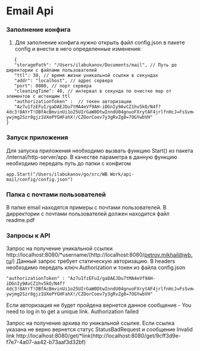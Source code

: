 # Email Api

### Заполнение конфига 
1. Для заполнение конфига нужно открыть файл config.json в пакете config и внести в него определенные изменения:
````
   {
   "storagePath": "/Users/ilabukanov/Documents/mail", // Путь до директории с файлами пользователей 
   "ttl": 30, // время жизни уникальной ссылки в секундах
   "addr": "localhost", // адрес сервера
   "port": 8080, // порт сервера
   "cleaningTime": 40, // интервал в секунда по очистке map от элементов с истекщим ttl
   "authorizationToken" :  // токен авторизации 
   "Az7u1fzEFuI/gaDAEJDu7tMA4eVf9AH-iDGnIy9AvCZ1hv5kO/N4f?4dc3!8AYrT!DBfAcBmvinUi1o25UIrGaW0DtwInndU04gnuoFXrytAF4jrlfnHcJ=FsSvm=CdZNl39voYyjxF0UsGtkIXAL5c1EmYq2o9hivoegx9FBQ7dIIBdHmaHeMO/jdErWqHpkjJJ3Hfzy-ywjmg2Szr8gjz1UXePYGHFahX!/CZOorCoev7y3gRvZg8=7OGYwbVH"
}
````
### Запуск приложения
Для запуска приложения необходимо вызвать функцию Start() из пакета /internal/http-server/app. В качестве параметра в данную функцию необходимо передать путь до папки с конфигом 
````
app.Start("/Users/ilabukanov/go/src/WB Work/api-mail/config/config.json")
````

### Папка с почтами пользователей 

В папке email находятся примеры с почтами пользователей. В дирректории с почтами пользователей должен находится файл readme.pdf 

### Запросы к API 

Запрос на получение уникальной ссылки
http://localhost:8080/*username/(http://localhost:8080/petrov.mikhail@wb.ru/)
Данный запрос требует статическую авторизацию. В headers необходимо передать ключ Authorization и токен из файла config.json
````
"authorizationToken" : "Az7u1fzEFuI/gaDAEJDu7tMA4eVf9AH-iDGnIy9AvCZ1hv5kO/N4f?4dc3!8AYrT!DBfAcBmvinUi1o25UIrGaW0DtwInndU04gnuoFXrytAF4jrlfnHcJ=FsSvm=CdZNl39voYyjxF0UsGtkIXAL5c1EmYq2o9hivoegx9FBQ7dIIBdHmaHeMO/jdErWqHpkjJJ3Hfzy-ywjmg2Szr8gjz1UXePYGHFahX!/CZOorCoev7y3gRvZg8=7OGYwbVH"
````
Если авторизация не будет пройдена вернется данное сообщение - You need to log in to get a unique link. Authorization failed


Запрос на получение архива по уникальной ссылке. Если ссылка указана не верно вернется статус StatusBadRequest и сообщение Invalid link
http://localhost:8080/get/*link(http://localhost:8080/get/9cff3d9e-f7e7-4a07-aa42-b73aaf3d32bf)
